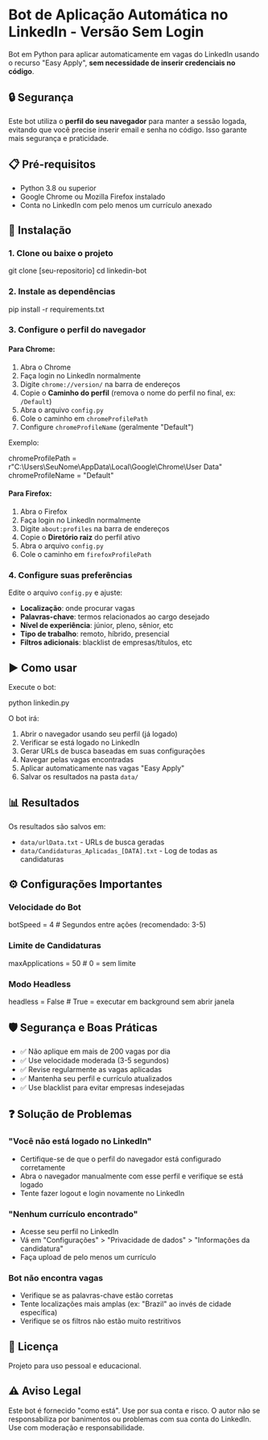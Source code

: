 # Bot de Aplicação Automática no LinkedIn - Versão Sem Login

Bot em Python para aplicar automaticamente em vagas do LinkedIn usando o recurso "Easy Apply", **sem necessidade de inserir credenciais no código**.

## 🔒 Segurança

Este bot utiliza o **perfil do seu navegador** para manter a sessão logada, evitando que você precise inserir email e senha no código. Isso garante mais segurança e praticidade.

## 📋 Pré-requisitos

- Python 3.8 ou superior
- Google Chrome ou Mozilla Firefox instalado
- Conta no LinkedIn com pelo menos um currículo anexado

## 🚀 Instalação

### 1. Clone ou baixe o projeto

git clone [seu-repositorio]
cd linkedin-bot


### 2. Instale as dependências

pip install -r requirements.txt


### 3. Configure o perfil do navegador

#### Para Chrome:

1. Abra o Chrome
2. Faça login no LinkedIn normalmente
3. Digite `chrome://version/` na barra de endereços
4. Copie o **Caminho do perfil** (remova o nome do perfil no final, ex: `/Default`)
5. Abra o arquivo `config.py`
6. Cole o caminho em `chromeProfilePath`
7. Configure `chromeProfileName` (geralmente "Default")

Exemplo:

chromeProfilePath = r"C:\Users\SeuNome\AppData\Local\Google\Chrome\User Data"
chromeProfileName = "Default"


#### Para Firefox:

1. Abra o Firefox
2. Faça login no LinkedIn normalmente
3. Digite `about:profiles` na barra de endereços
4. Copie o **Diretório raiz** do perfil ativo
5. Abra o arquivo `config.py`
6. Cole o caminho em `firefoxProfilePath`

### 4. Configure suas preferências

Edite o arquivo `config.py` e ajuste:

- **Localização**: onde procurar vagas
- **Palavras-chave**: termos relacionados ao cargo desejado
- **Nível de experiência**: júnior, pleno, sênior, etc
- **Tipo de trabalho**: remoto, híbrido, presencial
- **Filtros adicionais**: blacklist de empresas/títulos, etc

## ▶️ Como usar

Execute o bot:

python linkedin.py

O bot irá:
1. Abrir o navegador usando seu perfil (já logado)
2. Verificar se está logado no LinkedIn
3. Gerar URLs de busca baseadas em suas configurações
4. Navegar pelas vagas encontradas
5. Aplicar automaticamente nas vagas "Easy Apply"
6. Salvar os resultados na pasta `data/`

## 📊 Resultados

Os resultados são salvos em:
- `data/urlData.txt` - URLs de busca geradas
- `data/Candidaturas_Aplicadas_[DATA].txt` - Log de todas as candidaturas

## ⚙️ Configurações Importantes

### Velocidade do Bot

botSpeed = 4 # Segundos entre ações (recomendado: 3-5)


### Limite de Candidaturas

maxApplications = 50 # 0 = sem limite


### Modo Headless

headless = False # True = executar em background sem abrir janela


## 🛡️ Segurança e Boas Práticas

- ✅ Não aplique em mais de 200 vagas por dia
- ✅ Use velocidade moderada (3-5 segundos)
- ✅ Revise regularmente as vagas aplicadas
- ✅ Mantenha seu perfil e currículo atualizados
- ✅ Use blacklist para evitar empresas indesejadas

## ❓ Solução de Problemas

### "Você não está logado no LinkedIn"
- Certifique-se de que o perfil do navegador está configurado corretamente
- Abra o navegador manualmente com esse perfil e verifique se está logado
- Tente fazer logout e login novamente no LinkedIn

### "Nenhum currículo encontrado"
- Acesse seu perfil no LinkedIn
- Vá em "Configurações" > "Privacidade de dados" > "Informações da candidatura"
- Faça upload de pelo menos um currículo

### Bot não encontra vagas
- Verifique se as palavras-chave estão corretas
- Tente localizações mais amplas (ex: "Brazil" ao invés de cidade específica)
- Verifique se os filtros não estão muito restritivos

## 📝 Licença

Projeto para uso pessoal e educacional.

## ⚠️ Aviso Legal

Este bot é fornecido "como está". Use por sua conta e risco. O autor não se responsabiliza por banimentos ou problemas com sua conta do LinkedIn. Use com moderação e responsabilidade.




